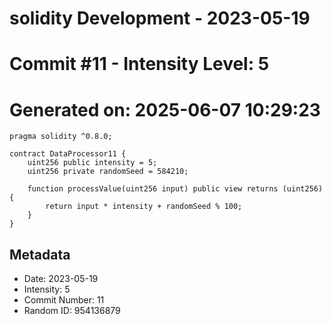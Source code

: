 ﻿# solidity Development - 2023-05-19
# Commit #11 - Intensity Level: 5
# Generated on: 2025-06-07 10:29:23
```solidity
pragma solidity ^0.8.0;

contract DataProcessor11 {
    uint256 public intensity = 5;
    uint256 private randomSeed = 584210;

    function processValue(uint256 input) public view returns (uint256) {
        return input * intensity + randomSeed % 100;
    }
}
```
## Metadata
- Date: 2023-05-19
- Intensity: 5
- Commit Number: 11
- Random ID: 954136879
